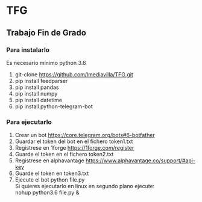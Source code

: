 # TFG
## Trabajo Fin de Grado
### Para instalarlo
Es necesario mínimo python 3.6
1. git-clone https://github.com/lmediavilla/TFG.git
2. pip install feedparser
3. pip install pandas
4. pip install numpy
5. pip install datetime
 6. pip install python-telegram-bot

### Para ejecutarlo
1. Crear un bot https://core.telegram.org/bots#6-botfather
2. Guardar el token del bot en el fichero token1.txt
3. Registrese en 1forge https://1forge.com/register
4. Guarde el token en el fichero token2.txt
5. Registrese en alphavantage https://www.alphavantage.co/support/#api-key
6. Guarde el token en token3.txt
7. Ejecute el bot
python file.py<br>
Si quieres ejecutarlo en linux en segundo plano ejecute:<br>
nohup python3.6 file.py &

